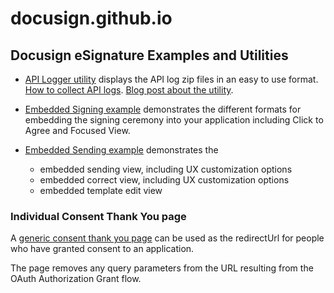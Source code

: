 # docusign.github.io

## Docusign eSignature Examples and Utilities

* [API Logger utility](https://docusign.github.io/apiLogger) displays the API log zip
files in an easy to use format. 
[How to collect API logs](https://support.docusign.com/s/document-item?language=en_US&rsc_301&bundleId=jux1643235969954&topicId=poz1578456669909.html&_LANG=enus). [Blog post about the utility](https://www.docusign.com/blog/developers/analyze-your-api-calls-api-logger).

* [Embedded Signing example](app-examples/embedded-signing/) demonstrates the different formats for 
embedding the signing ceremony into your application including Click to Agree and Focused View.

* [Embedded Sending example](app-examples/embedded-views-v2) demonstrates the 
    * embedded sending view, including UX customization options
    * embedded correct view, including UX customization options
    * embedded template edit view

### Individual Consent Thank You page
A [generic consent thank you page](https://docusign.github.io/thankyou) can be used
as the redirectUrl for people who have granted consent to an application.

The page removes any query parameters from the URL resulting from the OAuth Authorization Grant flow.
